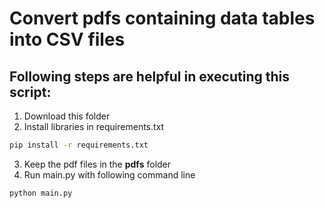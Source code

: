 # Convert pdfs containing data tables into CSV files
## Following steps are helpful in executing this script:
1) Download this folder
2) Install libraries in requirements.txt
```bash
pip install -r requirements.txt
```
3) Keep the pdf files in the **pdfs** folder
4) Run main.py with following command line
```bash
python main.py
```